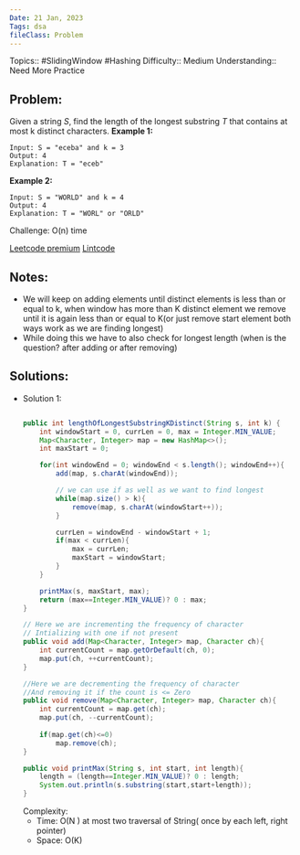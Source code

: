```yaml
---
Date: 21 Jan, 2023
Tags: dsa
fileClass: Problem
---
```

Topics:: #SlidingWindow #Hashing
Difficulty:: Medium
Understanding:: Need More Practice

## Problem: 
Given a string _S_, find the length of the longest substring _T_ that contains at most k distinct characters.
**Example 1:**
```
Input: S = "eceba" and k = 3
Output: 4
Explanation: T = "eceb"
```

**Example 2:**
```
Input: S = "WORLD" and k = 4
Output: 4
Explanation: T = "WORL" or "ORLD"
```

Challenge: O(n) time

[Leetcode premium](https://leetcode.com/problems/longest-substring-with-at-most-k-distinct-characters/) [Lintcode](https://www.lintcode.com/problem/386/)

## Notes: 
- We will keep on adding elements until distinct elements is less than or equal to k, when window has more than K distinct element we remove until it is again less than or equal to K(or just remove start element both ways work as we are finding longest)
- While doing this we have to also check for longest length (when is the question? after adding or after removing)

## Solutions: 
- Solution 1: 
	```java
	
	public int lengthOfLongestSubstringKDistinct(String s, int k) {
		int windowStart = 0, currLen = 0, max = Integer.MIN_VALUE;
        Map<Character, Integer> map = new HashMap<>();
        int maxStart = 0;

        for(int windowEnd = 0; windowEnd < s.length(); windowEnd++){
            add(map, s.charAt(windowEnd));

			// we can use if as well as we want to find longest
            while(map.size() > k){
                remove(map, s.charAt(windowStart++));
            }

            currLen = windowEnd - windowStart + 1;
            if(max < currLen){
                max = currLen;
                maxStart = windowStart;
            }
        }

        printMax(s, maxStart, max);
        return (max==Integer.MIN_VALUE)? 0 : max;
	}

	// Here we are incrementing the frequency of character
	// Intializing with one if not present
	public void add(Map<Character, Integer> map, Character ch){
		int currentCount = map.getOrDefault(ch, 0);
		map.put(ch, ++currentCount);
	}

	//Here we are decrementing the frequency of character
	//And removing it if the count is <= Zero
	public void remove(Map<Character, Integer> map, Character ch){
		int currentCount = map.get(ch);
		map.put(ch, --currentCount);
		
		if(map.get(ch)<=0) 
			map.remove(ch);
	}
	
	public void printMax(String s, int start, int length){
		length = (length==Integer.MIN_VALUE)? 0 : length;
		System.out.println(s.substring(start,start+length));
	}
	
	```
	Complexity: 
	- Time: O(N ) at most two traversal of String( once by each left, right pointer)
	- Space: O(K)